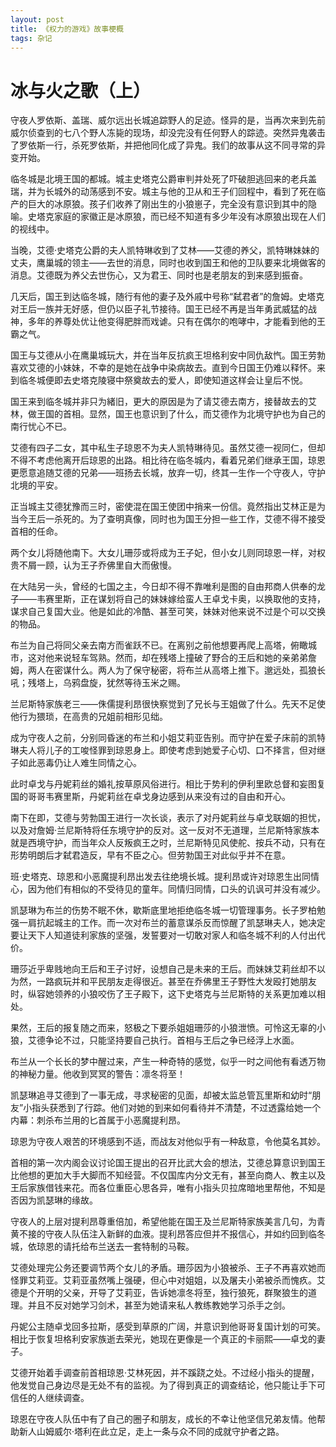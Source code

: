```yaml
---
layout: post
title: 《权力的游戏》故事梗概
tags: 杂记
---
```


# 冰与火之歌（上）

守夜人罗依斯、盖瑞、威尔远出长城追踪野人的足迹。怪异的是，当再次来到先前威尔侦查到的七八个野人冻毙的现场，却没完没有任何野人的踪迹。突然异鬼袭击了罗依斯一行，杀死罗依斯，并把他同化成了异鬼。我们的故事从这不同寻常的异变开始。

临冬城是北境王国的都城。城主史塔克公爵审判并处死了吓破胆逃回来的老兵盖瑞，并为长城外的动荡感到不安。城主与他的卫从和王子们回程中，看到了死在临产的巨大的冰原狼。孩子们收养了刚出生的小狼崽子，完全没有意识到其中的隐喻。史塔克家庭的家徽正是冰原狼，而已经不知道有多少年没有冰原狼出现在人们的视线中。

当晚，艾德·史塔克公爵的夫人凯特琳收到了艾林——艾德的养父，凯特琳妹妹的丈夫，鹰巢城的领主——去世的消息，同时也收到国王和他的卫队要来北境做客的消息。艾德既为养父去世伤心，又为君王、同时也是老朋友的到来感到振奋。

几天后，国王到达临冬城，随行有他的妻子及外戚中号称“弑君者”的詹姆。史塔克对王后一族并无好感，但仍以臣子礼节接待。国王已经不再是当年勇武威猛的战神，多年的养尊处优让他变得肥胖而戏谑。只有在偶尔的咆哮中，才能看到他的王霸之气。

国王与艾德从小在鹰巢城玩大，并在当年反抗疯王坦格利安中同仇敌忾。国王劳勃喜欢艾德的小妹妹，不幸的是她在战争中染病故去。直到今日国王仍难以释怀。来到临冬城便即去史塔克陵寝中祭奠故去的爱人，即使知道这样会让皇后不悦。

国王来到临冬城并非只为緒旧，更大的原因是为了请艾德去南方，接替故去的艾林，做王国的首相。显然，国王也意识到了什么，而艾德作为北境守护也为自己的南行忧心不已。

艾德有四子二女，其中私生子琼恩不为夫人凯特琳待见。虽然艾德一视同仁，但却不得不考虑他离开后琼恩的出路。相比待在临冬城内，看着兄弟们继承王国，琼恩更愿意追随艾德的兄弟——班扬去长城，放弃一切，终其一生作一个守夜人，守护北境的平安。

正当城主艾德犹豫而三时，密使混在国王使团中捎来一份信。竟然指出艾林正是为当今王后一杀死的。为了查明真像，同时也为国王分担一些工作，艾德不得不接受首相的任命。

两个女儿将随他南下。大女儿珊莎或将成为王子妃，但小女儿则同琼恩一样，对权贵不屑一顾，认为王子乔佛里自大而傲慢。

在大陆另一头，曾经的七国之主，今日却不得不靠唯利是图的自由邦商人供奉的龙子——韦赛里斯，正在谋划将自己的妹妹嫁给蛮人王卓戈卡奥，以换取他的支持，谋求自己复国大业。他是如此的冷酷、甚至可笑，妹妹对他来说不过是个可以交换的物品。

布兰为自己将同父亲去南方而雀跃不已。在离别之前他想要再爬上高塔，俯瞰城市，这对他来说轻车驾熟。然而，却在残塔上撞破了野合的王后和她的亲弟弟詹姆，两人在密谋什么。两人为了保守秘密，将布兰从高塔上推下。邈远处，孤狼长吼；残塔上，乌鸦盘旋，犹然等待玉米之赐。

兰尼斯特家族老三——侏儒提利昂很快察觉到了兄长与王姐做了什么。先天不足使他行为猥琐，在高贵的兄姐前相形见绌。

成为守夜人之前，分别同昏迷的布兰和小姐艾莉亚告别。而守护在爱子床前的凯特琳夫人将儿子的工唆怪罪到琼恩身上。即使考虑到她爱子心切、口不择言，但对继子如此恶毒仍让人难生同情之心。

此时卓戈与丹妮莉丝的婚礼按草原风俗进行。相比于势利的伊利里欧总督和妄图复国的哥哥韦赛里斯，丹妮莉丝在卓戈身边感到从来没有过的自由和开心。

南下在即，艾德与劳勃国王进行一次长谈，表示了对丹妮莉丝与卓戈联姻的担忧，以及对詹姆·兰尼斯特将任东境守护的反对。这一反对不无道理，兰尼斯特家族本就是西境守护，而当年众人反叛疯王之时，兰尼斯特见风使舵、按兵不动，只有在形势明朗后才弑君造反，早有不臣之心。但劳勃国王对此似乎并不在意。

班·史塔克、琼恩和小恶魔提利昂出发去往绝境长城。提利昂或许对琼恩生出同情心，因为他们有相似的不受待见的童年。同情归同情，口头的讥讽可并没有减少。

凯瑟琳为布兰的伤势不眠不休，歇斯底里地拒绝临冬城一切管理事务。长子罗柏勉强一肩抗起城主的工作。而一次对布兰的蓄意谋杀反而惊醒了凯瑟琳夫人，她决定要让天下人知道徒利家族的坚强，发誓要对一切敢对家人和临冬城不利的人付出代价。

珊莎近乎卑贱地向王后和王子讨好，设想自己是未来的王后。而妹妹艾莉丝却不以为然，一路疯玩并和平民朋友走得很近。甚至在乔佛里王子野性大发殴打她朋友时，纵容她领养的小狼咬伤了王子殿下，这下史塔克与兰尼斯特的关系更加难以相处。

果然，王后的报复随之而来，怒极之下要杀姐姐珊莎的小狼泄愤。可怜这无辜的小狼，艾德争论不过，只能坚持要自己执行。首相与王后之争已经浮上水面。

布兰从一个长长的梦中醒过来，产生一种奇特的感觉，似乎一时之间他有看透万物的神秘力量。他收到冥冥的警告：凛冬将至！

凯瑟琳追寻艾德到了一事无成，寻求秘密的见面，却被太监总管瓦里斯和幼时“朋友”小指头获悉到了行踪。他们对她的到来如何看待并不清楚，不过透露给她一个内幕：刺杀布兰用的匕首属于小恶魔提利昂。

琼恩为守夜人艰苦的环境感到不适，而战友对他似乎有一种敌意，令他莫名其妙。

首相的第一次内阁会议讨论国王提出的召开比武大会的想法，艾德总算意识到国王比他想的更加大手大脚而不知经营。不仅国库内分文无有，甚至向商人、教主以及王后家族借钱来花。而各位重臣心思各异，唯有小指头贝拉席暗地里帮他，不知是否因为凯瑟琳的缘故。

守夜人的上层对提利昂尊重倍加，希望他能在国王及兰尼斯特家族美言几句，为青黄不接的守夜人队伍注入新鲜的血液。提利昂答应但并不报信心，并如约回到临冬城，依琼恩的请托给布兰送去一套特制的马鞍。

艾德处理完公务还要调节两个女儿的矛盾。珊莎因为小狼被杀、王子不再喜欢她而怪罪艾莉亚。艾莉亚虽然嘴上强硬，但心中对姐姐，以及屠夫小弟被杀而愧疚。艾德是个开明的父亲，开导了艾莉亚，告诉她凛冬将至，独行狼死，群聚狼生的道理。并且不反对她学习剑术，甚至为她请来私人教练教她学习杀手之剑。

丹妮公主随卓戈回多拉斯，感受到草原的广阔，并意识到他哥哥复国计划的可笑。相比于恢复坦格利安家族逝去荣光，她现在更像是一个真正的卡丽熙——卓戈的妻子。

艾德开始着手调查前首相琼恩·艾林死因，并不蹊跷之处。不过经小指头的提醒，他发觉自己身边尽是无处不有的监视。为了得到真正的调查结论，他只能让手下可信任的人继续调查。

琼恩在守夜人队伍中有了自己的圈子和朋友，成长的不幸让他坚信兄弟友情。他帮助新人山姆威尔·塔利在此立足，走上一条与众不同的成就守护者之路。
